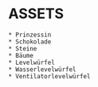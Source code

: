 # ASSETS
    * Prinzessin
    * Schokolade
    * Steine
    * Bäume
    * Levelwürfel
    * Wasserlevelwürfel
    * Ventilatorlevelwürfel

